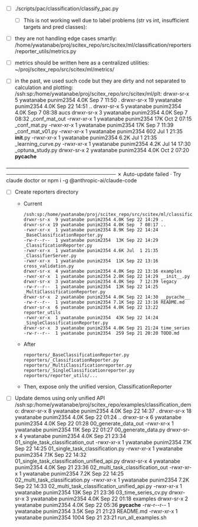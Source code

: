 <!-- ---
!-- Timestamp: 2025-10-02 08:19:38
!-- Author: ywatanabe
!-- File: /ssh:sp:/home/ywatanabe/proj/scitex_repo/src/scitex/ml/classification/TODO.md
!-- --- -->


- [ ] ./scripts/pac/classification/classify_pac.py
  - [ ] This is not working well due to label problems (str vs int, insufficient targets and pred classes): 

- [ ] they are not handling edge cases smartly: /home/ywatanabe/proj/scitex_repo/src/scitex/ml/classification/reporters/reporter_utils/metrics.py

- [ ] metrics should be written here as a centralized utilities:
    ~/proj/scitex_repo/src/scitex/ml/metrics/

- [ ] in the past, we used such code but they are dirty and not separated to
  calculation and plotting:
  /ssh:sp:/home/ywatanabe/proj/scitex_repo/src/scitex/ml/plt:
    drwxr-sr-x  5 ywatanabe punim2354 4.0K Sep  7 11:50 .
    drwxr-sr-x 19 ywatanabe punim2354 4.0K Sep 22 14:51 ..
    drwxr-sr-x  5 ywatanabe punim2354 4.0K Sep  7 08:38 aucs
    drwxr-sr-x  3 ywatanabe punim2354 4.0K Sep  7 08:32 _conf_mat_out
    -rwxr-xr-x  1 ywatanabe punim2354  17K Oct  2 07:15 _conf_mat.py
    -rwxr-xr-x  1 ywatanabe punim2354  17K Sep  7 11:39 _conf_mat_v01.py
    -rwxr-xr-x  1 ywatanabe punim2354  602 Jul  1 21:35 __init__.py
    -rwxr-xr-x  1 ywatanabe punim2354 6.2K Jul  1 21:35 _learning_curve.py
    -rwxr-xr-x  1 ywatanabe punim2354 4.2K Jul 14 17:30 _optuna_study.py
    drwxr-sr-x  2 ywatanabe punim2354 4.0K Oct  2 07:20 __pycache__
   
────────────────────────────────────────────────────────────────────────────────                         ✗ Auto-update failed · Try claude doctor or npm i -g 
                         @anthropic-ai/claude-code


- [ ] Create reporters directory
  - Current
    ```
    /ssh:sp:/home/ywatanabe/proj/scitex_repo/src/scitex/ml/classification:
    drwxr-sr-x  9 ywatanabe punim2354 4.0K Sep 22 14:29 .
    drwxr-sr-x 19 ywatanabe punim2354 4.0K Sep  7 08:17 ..
    -rwxr-xr-x  1 ywatanabe punim2354 8.9K Sep 22 14:24 _BaseClassificationReporter.py
    -rw-r--r--  1 ywatanabe punim2354  13K Sep 22 14:29 _ClassificationReporter.py
    -rwxr-xr-x  1 ywatanabe punim2354 4.6K Jul  1 21:35 _ClassifierServer.py
    -rwxr-xr-x  1 ywatanabe punim2354  11K Sep 22 13:16 cross_validation.py
    drwxr-sr-x  4 ywatanabe punim2354 4.0K Sep 22 13:16 examples
    -rwxr-xr-x  1 ywatanabe punim2354 2.0K Sep 22 14:29 __init__.py
    drwxr-sr-x  3 ywatanabe punim2354 4.0K Sep  7 12:39 legacy
    -rw-r--r--  1 ywatanabe punim2354  13K Sep 22 14:25 _MultiClassificationReporter.py
    drwxr-sr-x  2 ywatanabe punim2354 4.0K Sep 22 14:30 __pycache__
    -rw-r--r--  1 ywatanabe punim2354 7.1K Sep 22 13:16 README.md
    drwxr-sr-x  6 ywatanabe punim2354 4.0K Sep 22 13:22 reporter_utils
    -rwxr-xr-x  1 ywatanabe punim2354  43K Sep 22 14:24 _SingleClassificationReporter.py
    drwxr-sr-x  3 ywatanabe punim2354 4.0K Sep 21 21:24 time_series
    -rw-r--r--  1 ywatanabe punim2354  259 Sep 21 20:20 TODO.md
    ```
  - After
    ```
    reporters/_BaseClassificationReporter.py
    reporters/_ClassificationReporter.py
    reporters/_MultiClassificationreporter.py
    reporters/_SingleClassificationreporter.py
    reporters/reporter_utils/...
    ```
  - Then, expose only the unified version, ClassificationReporter

- [ ] Update demos using only unified API
  /ssh:sp:/home/ywatanabe/proj/scitex_repo/examples/classification_demo:
  drwxr-sr-x  8 ywatanabe punim2354 4.0K Sep 22 14:37 .
  drwxr-sr-x 18 ywatanabe punim2354 4.0K Sep 22 01:24 ..
  drwxr-sr-x  6 ywatanabe punim2354 4.0K Sep 22 01:28 00_generate_data_out
  -rwxr-xr-x  1 ywatanabe punim2354  11K Sep 22 01:27 00_generate_data.py
  drwxr-sr-x  4 ywatanabe punim2354 4.0K Sep 21 23:34 01_single_task_classification_out
  -rwxr-xr-x  1 ywatanabe punim2354 7.1K Sep 22 14:25 01_single_task_classification.py
  -rwxr-xr-x  1 ywatanabe punim2354 7.1K Sep 22 14:32 01_single_task_classification_unified_api.py
  drwxr-sr-x  4 ywatanabe punim2354 4.0K Sep 21 23:36 02_multi_task_classification_out
  -rwxr-xr-x  1 ywatanabe punim2354 7.2K Sep 22 14:25 02_multi_task_classification.py
  -rwxr-xr-x  1 ywatanabe punim2354 7.2K Sep 22 14:33 02_multi_task_classification_unified_api.py
  -rwxr-xr-x  1 ywatanabe punim2354  13K Sep 21 23:36 03_time_series_cv.py
  drwxr-sr-x  3 ywatanabe punim2354 4.0K Sep 22 01:18 examples
  drwxr-sr-x  2 ywatanabe punim2354 4.0K Sep 22 05:36 __pycache__
  -rw-r--r--  1 ywatanabe punim2354 3.5K Sep 21 21:23 README.md
  -rwxr-xr-x  1 ywatanabe punim2354 1004 Sep 21 23:21 run_all_examples.sh

<!-- EOF -->